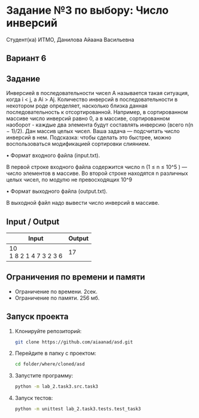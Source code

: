 # Задание №3 по выбору: Число инверсий
Студент(ка) ИТМО, Данилова Айаана Васильевна

## Вариант 6

## Задание 
Инверсией в последовательности чисел A называется такая ситуация, когда
i < j, а Ai > Aj. Количество инверсий в последовательности в некотором роде определяет, насколько близка данная последовательность к отсортированной.
Например, в сортированном массиве число инверсий равно 0, а в массиве, сортированном наоборот - каждые два элемента будут составлять инверсию (всего
n(n − 1)/2).
Дан массив целых чисел. Ваша задача — подсчитать число инверсий в нем.
Подсказка: чтобы сделать это быстрее, можно воспользоваться модификацией
сортировки слиянием.

• Формат входного файла (input.txt). 

В первой строке входного файла содержится число n (1 ≤ n ≤ 10^5
) — число элементов в массиве. Во второй
строке находятся n различных целых чисел, по модулю не превосходящих
10^9

• Формат выходного файла (output.txt).

В выходной файл надо вывести
число инверсий в массиве.

## Input / Output 

| Input                      | Output |
|----------------------------|--------|
| 10<br/>1 8 2 1 4 7 3 2 3 6 | 17     |

## Ограничения по времени и памяти

- Ограничение по времени. 2сек.
- Ограничение по памяти. 256 мб.


## Запуск проекта
1. Клонируйте репозиторий:
   ```bash
   git clone https://github.com/aiaanad/asd.git
   ```
2. Перейдите в папку с проектом:
   ```bash
   cd folder/where/cloned/asd
   ```
3. Запустите программу:
   ```bash
   python -m lab_2.task3.src.task3
   ```

4. Запуск тестов:
   ```bash
   python -m unittest lab_2.task3.tests.test_task3
   ```
